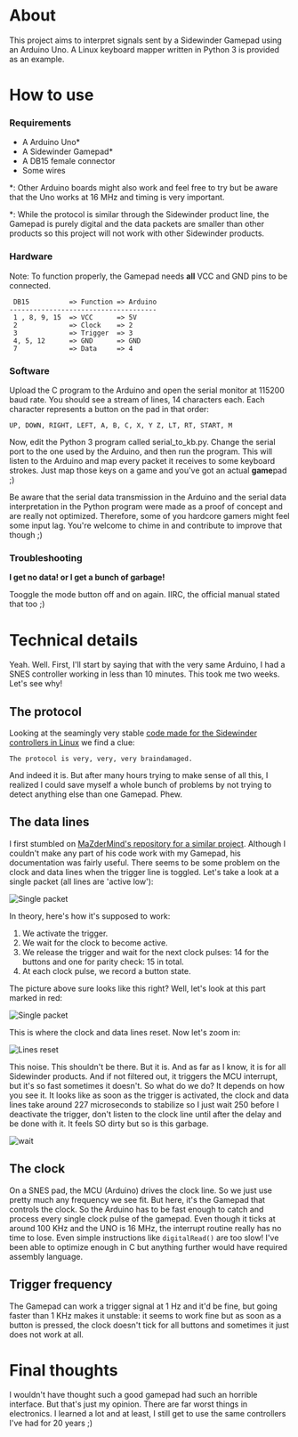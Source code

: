 # About
This project aims to interpret signals sent by a Sidewinder Gamepad using an Arduino Uno. A Linux keyboard mapper written in Python 3 is provided as an example.

# How to use
### Requirements
- A Arduino Uno*
- A Sidewinder Gamepad*
- A DB15 female connector
- Some wires

*: Other Arduino boards might also work and feel free to try but be aware that the Uno works at 16 MHz and timing is very important.

*: While the protocol is similar through the Sidewinder product line, the Gamepad is purely digital and the data packets are smaller than other products so this project will not work with other Sidewinder products.
### Hardware
Note: To function properly, the Gamepad needs **all** VCC and GND pins to be connected.
```
 DB15          => Function => Arduino
-------------------------------------
 1 , 8, 9, 15  => VCC      => 5V
 2             => Clock    => 2
 3             => Trigger  => 3
 4, 5, 12      => GND      => GND
 7             => Data     => 4
```

### Software
Upload the C program to the Arduino and open the serial monitor at 115200 baud rate. You should see a stream of lines, 14 characters each. Each character represents a button on the pad in that order:

```UP, DOWN, RIGHT, LEFT, A, B, C, X, Y Z, LT, RT, START, M```

Now, edit the Python 3 program called serial_to_kb.py. Change the serial port to the one used by the Arduino, and then run the program. This will listen to the Arduino and map every packet it receives to some keyboard strokes. Just map those keys on a game and you've got an actual **game**pad ;)

Be aware that the serial data transmission in the Arduino and the serial data interpretation in the Python program were made as a proof of concept and are really not optimized. Therefore, some of you hardcore gamers might feel some input lag. You're welcome to chime in and contribute to improve that though ;)

### Troubleshooting
**I get no data! or I get a bunch of garbage!**

Tooggle the mode button off and on again. IIRC, the official manual stated that too ;)

# Technical details
Yeah. Well. First, I'll start by saying that with the very same Arduino, I had a SNES controller working in less than 10 minutes. This took me two weeks. Let's see why!
## The protocol
Looking at the seamingly very stable [code made for the Sidewinder controllers in Linux](https://github.com/torvalds/linux/blob/master/drivers/input/joystick/sidewinder.c) we find a clue:

```The protocol is very, very, very braindamaged.```

And indeed it is. But after many hours trying to make sense of all this, I realized I could save myself a whole bunch of problems by not trying to detect anything else than one Gamepad. Phew.
## The data lines
I first stumbled on [MaZderMind's repository for a similar project](https://github.com/MaZderMind/SidewinderInterface). Although I couldn't make any part of his code work with my Gamepad, his documentation was fairly useful. There seems to be some problem on the clock and data lines when the trigger line is toggled. Let's take a look at a single packet (all lines are 'active low'):

![Single packet](doc/ss1.png)

In theory, here's how it's supposed to work:

1. We activate the trigger.
2. We wait for the clock to become active.
3. We release the trigger and wait for the next clock pulses: 14 for the buttons and one for parity check: 15 in total.
4. At each clock pulse, we record a button state.

The picture above sure looks like this right? Well, let's look at this part marked in red:

![Single packet](doc/ss2.png)

This is where the clock and data lines reset. Now let's zoom in:

![Lines reset](doc/ss3.png)

This noise. This shouldn't be there. But it is. And as far as I know, it is for all Sidewinder products. And if not filtered out, it triggers the MCU interrupt, but it's so fast sometimes it doesn't. So what do we do? It depends on how you see it. It looks like as soon as the trigger is activated, the clock and data lines take around 227 microseconds to stabilize so I just wait 250 before I deactivate the trigger, don't listen to the clock line until after the delay and be done with it. It feels SO dirty but so is this garbage.

![wait](doc/ss4.png)

## The clock
On a SNES pad, the MCU (Arduino) drives the clock line. So we just use pretty much any frequency we see fit. But here, it's the Gamepad that controls the clock. So the Arduino has to be fast enough to catch and process every single clock pulse of the gamepad. Even though it ticks at around 100 KHz and the UNO is 16 MHz, the interrupt routine really has no time to lose. Even simple instructions like ```digitalRead()``` are too slow! I've been able to optimize enough in C but anything further would have required assembly language.

## Trigger frequency
The Gamepad can work a trigger signal at 1 Hz and it'd be fine, but going faster than 1 KHz makes it unstable: it seems to work fine but as soon as a button is pressed, the clock doesn't tick for all buttons and sometimes it just does not work at all.

# Final thoughts
I wouldn't have thought such a good gamepad had such an horrible interface. But that's just my opinion. There are far worst things in electronics. I learned a lot and at least, I still get to use the same controllers I've had for 20 years ;)
